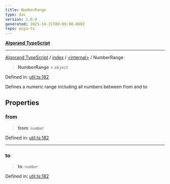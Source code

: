 ```yaml
---
title: NumberRange
type: doc
version: 1.0.0
generated: 2025-10-31T00:00:00.000Z
repo: puya-ts
---
```


[**Algorand TypeScript**](/reference/algorand-typescript/api/readme/)

---

[Algorand TypeScript](docs/_md/modules) / [index](docs/_md/index/README) / [\<internal\>](/reference/algorand-typescript/api/index/-internal-/readme/) / NumberRange

> **NumberRange** = `object`

Defined in: [util.ts:182](https://github.com/algorandfoundation/puya-ts/blob/main/packages/algo-ts/src/util.ts#L182)

Defines a numeric range including all numbers between from and to

## Properties

### from

> **from**: `number`

Defined in: [util.ts:182](https://github.com/algorandfoundation/puya-ts/blob/main/packages/algo-ts/src/util.ts#L182)

---

### to

> **to**: `number`

Defined in: [util.ts:182](https://github.com/algorandfoundation/puya-ts/blob/main/packages/algo-ts/src/util.ts#L182)
